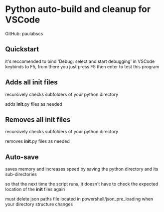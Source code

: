# Python auto-build and cleanup for VSCode
GitHub: paulabscs

## Quickstart
it's reccomended to bind 'Debug: select and start debugging' in VSCode keybinds to F5, from there
you just press F5 then enter to test this program

## Adds all __init__ files
recursively checks subfolders of your python directory

adds __init__.py files as needed

## Removes all __init__ files
recursively checks subfolders of your python directory

removes __init__.py files as needed

## Auto-save
saves memory and increases speed by saving the python directory and its sub-directories

so that the next time the script runs, it doesn't have to check the expected location of the __init__ files again

must delete json paths file located in powershell/json_pre_loading when your directory structure changes